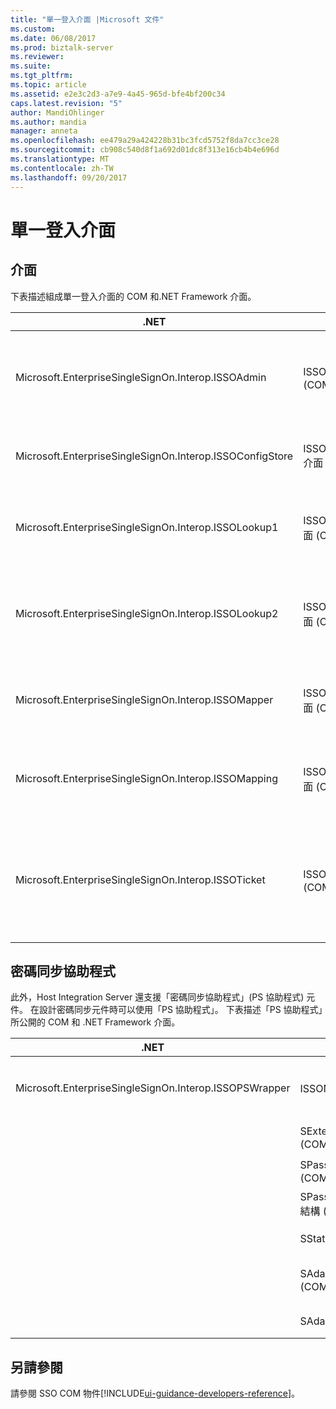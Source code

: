 ```yaml
---
title: "單一登入介面 |Microsoft 文件"
ms.custom: 
ms.date: 06/08/2017
ms.prod: biztalk-server
ms.reviewer: 
ms.suite: 
ms.tgt_pltfrm: 
ms.topic: article
ms.assetid: e2e3c2d3-a7e9-4a45-965d-bfe4bf200c34
caps.latest.revision: "5"
author: MandiOhlinger
ms.author: mandia
manager: anneta
ms.openlocfilehash: ee479a29a424228b31bc3fcd5752f8da7cc3ce28
ms.sourcegitcommit: cb908c540d8f1a692d01dc8f313e16cb4b4e696d
ms.translationtype: MT
ms.contentlocale: zh-TW
ms.lasthandoff: 09/20/2017
---
```

# <a name="single-sign-on-interface"></a>單一登入介面

## <a name="interfaces"></a>介面
下表描述組成單一登入介面的 COM 和.NET Framework 介面。  
  
|.NET|COM|Description|  
|----------|---------|-----------------|  
|Microsoft.EnterpriseSingleSignOn.Interop.ISSOAdmin|ISSOAdmin 介面 (COM)|建立、更新和刪除 SSO 應用程式。 也會執行其他的管理功能。|  
|Microsoft.EnterpriseSingleSignOn.Interop.ISSOConfigStore|ISSOConfigStore 介面 (COM)|取得和設定 SSO 組態存放區中的資訊。|  
|Microsoft.EnterpriseSingleSignOn.Interop.ISSOLookup1|ISSOLookup1 介面 (COM)|可讓您查詢目前使用者在指定應用程式上的外部認證。|  
|Microsoft.EnterpriseSingleSignOn.Interop.ISSOLookup2|ISSOLookup2 介面 (COM)|如上所示，還可讓您查詢指定的外部使用者的 Windows 認證。|  
|Microsoft.EnterpriseSingleSignOn.Interop.ISSOMapper|ISSOMapper 介面 (COM)|可讓您設定目前使用者在指定應用程式上的外部認證。|  
|Microsoft.EnterpriseSingleSignOn.Interop.ISSOMapping|ISSOMapping 介面 (COM)|建立和維護使用者與附屬應用程式之間的對應。|  
|Microsoft.EnterpriseSingleSignOn.Interop.ISSOTicket|ISSOTicket 介面 (COM)|建立包含適當的安全性資訊的票證。 然後會傳送此票證與來自應用程式的適當訊息。|  


## <a name="password-sync-helper"></a>密碼同步協助程式  
 此外，Host Integration Server 還支援「密碼同步協助程式」(PS 協助程式) 元件。 在設計密碼同步元件時可以使用「PS 協助程式」。 下表描述「PS 協助程式」所公開的 COM 和 .NET Framework 介面。  
  
|.NET|COM|Description|  
|----------|---------|-----------------|  
|Microsoft.EnterpriseSingleSignOn.Interop.ISSOPSWrapper|ISSONotification 介面 (COM)|處理非 Windows 作業系統的密碼變更。|  
||SExternalAccount 結構 (COM)|描述外部帳戶。|  
||SPasswordChange 結構 (COM)|描述密碼變更。|  
||SPasswordChangeComplete 結構 (COM)|描述密碼變更完成。|  
||SStatus 結構 (COM)|描述錯誤或事件。|  
||SAdapterInGroup 結構 (COM)|描述指定群組中的配接器。|  
||SAdapter 結構 (COM)|描述特定的配接器。|

## <a name="see-also"></a>另請參閱
請參閱 SSO COM 物件[!INCLUDE[ui-guidance-developers-reference](../includes/ui-guidance-developers-reference.md)]。 